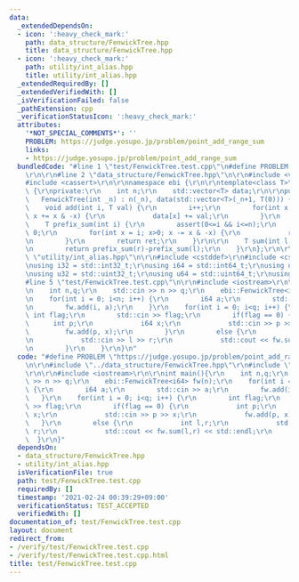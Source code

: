 ```yaml
---
data:
  _extendedDependsOn:
  - icon: ':heavy_check_mark:'
    path: data_structure/FenwickTree.hpp
    title: data_structure/FenwickTree.hpp
  - icon: ':heavy_check_mark:'
    path: utility/int_alias.hpp
    title: utility/int_alias.hpp
  _extendedRequiredBy: []
  _extendedVerifiedWith: []
  _isVerificationFailed: false
  _pathExtension: cpp
  _verificationStatusIcon: ':heavy_check_mark:'
  attributes:
    '*NOT_SPECIAL_COMMENTS*': ''
    PROBLEM: https://judge.yosupo.jp/problem/point_add_range_sum
    links:
    - https://judge.yosupo.jp/problem/point_add_range_sum
  bundledCode: "#line 1 \"test/FenwickTree.test.cpp\"\n#define PROBLEM \"https://judge.yosupo.jp/problem/point_add_range_sum\"\
    \r\n\r\n#line 2 \"data_structure/FenwickTree.hpp\"\n\r\n#include <vector>\r\n\
    #include <cassert>\r\n\r\nnamespace ebi {\r\n\r\ntemplate<class T>\r\nstruct FenwickTree\
    \ {\r\nprivate:\r\n    int n;\r\n    std::vector<T> data;\r\n\r\npublic:\r\n \
    \   FenwickTree(int _n) : n(_n), data(std::vector<T>(_n+1, T(0))) { }\r\n\r\n\
    \    void add(int i, T val) {\r\n        i++;\r\n        for(int x = i; x <= n;\
    \ x += x & -x) {\r\n            data[x] += val;\r\n        }\r\n    }\r\n\r\n\
    \    T prefix_sum(int i) {\r\n        assert(0<=i && i<=n);\r\n        T ret =\
    \ 0;\r\n        for(int x = i; x>0; x -= x & -x) {\r\n            ret += data[x];\r\
    \n        }\r\n        return ret;\r\n    }\r\n\r\n    T sum(int l, int r) {\r\
    \n        return prefix_sum(r)-prefix_sum(l);\r\n    }\r\n};\r\n\r\n}\n#line 2\
    \ \"utility/int_alias.hpp\"\n\r\n#include <cstddef>\r\n#include <cstdint>\r\n\r\
    \nusing i32 = std::int32_t;\r\nusing i64 = std::int64_t;\r\nusing u16 = std::uint16_t;\r\
    \nusing u32 = std::uint32_t;\r\nusing u64 = std::uint64_t;\r\nusing usize = std::size_t;\n\
    #line 5 \"test/FenwickTree.test.cpp\"\n\r\n#include <iostream>\r\n\r\nint main(){\r\
    \n    int n,q;\r\n    std::cin >> n >> q;\r\n    ebi::FenwickTree<i64> fw(n);\r\
    \n    for(int i = 0; i<n; i++) {\r\n        i64 a;\r\n        std::cin >> a;\r\
    \n        fw.add(i, a);\r\n    }\r\n    for(int i = 0; i<q; i++) {\r\n       \
    \ int flag;\r\n        std::cin >> flag;\r\n        if(flag == 0) {\r\n      \
    \      int p;\r\n            i64 x;\r\n            std::cin >> p >> x;\r\n   \
    \         fw.add(p, x);\r\n        }\r\n        else {\r\n            int l,r;\r\
    \n            std::cin >> l >> r;\r\n            std::cout << fw.sum(l,r) << std::endl;\r\
    \n        }\r\n    }\r\n}\n"
  code: "#define PROBLEM \"https://judge.yosupo.jp/problem/point_add_range_sum\"\r\
    \n\r\n#include \"../data_structure/FenwickTree.hpp\"\r\n#include \"../utility/int_alias.hpp\"\
    \r\n\r\n#include <iostream>\r\n\r\nint main(){\r\n    int n,q;\r\n    std::cin\
    \ >> n >> q;\r\n    ebi::FenwickTree<i64> fw(n);\r\n    for(int i = 0; i<n; i++)\
    \ {\r\n        i64 a;\r\n        std::cin >> a;\r\n        fw.add(i, a);\r\n \
    \   }\r\n    for(int i = 0; i<q; i++) {\r\n        int flag;\r\n        std::cin\
    \ >> flag;\r\n        if(flag == 0) {\r\n            int p;\r\n            i64\
    \ x;\r\n            std::cin >> p >> x;\r\n            fw.add(p, x);\r\n     \
    \   }\r\n        else {\r\n            int l,r;\r\n            std::cin >> l >>\
    \ r;\r\n            std::cout << fw.sum(l,r) << std::endl;\r\n        }\r\n  \
    \  }\r\n}"
  dependsOn:
  - data_structure/FenwickTree.hpp
  - utility/int_alias.hpp
  isVerificationFile: true
  path: test/FenwickTree.test.cpp
  requiredBy: []
  timestamp: '2021-02-24 00:39:29+09:00'
  verificationStatus: TEST_ACCEPTED
  verifiedWith: []
documentation_of: test/FenwickTree.test.cpp
layout: document
redirect_from:
- /verify/test/FenwickTree.test.cpp
- /verify/test/FenwickTree.test.cpp.html
title: test/FenwickTree.test.cpp
---
```

